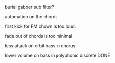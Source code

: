 burial gabber sub filter?

automation on the chords

first kick for FM chown is too loud.

fade out of chords is too minimal

less attack on orbit bass in chorus

lower volume on bass in polyphonic discrete DONE

